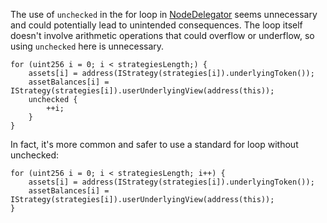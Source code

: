 The use of `unchecked` in the for loop in [NodeDelegator](https://github.com/code-423n4/2023-11-kelp/blob/c5fdc2e62c5e1d78769f44d6e34a6fb9e40c00f0/src/NodeDelegator.sol#L109C8-L115C10) seems unnecessary and could potentially lead to unintended consequences. The loop itself doesn't involve arithmetic operations that could overflow or underflow, so using `unchecked` here is unnecessary.

```
for (uint256 i = 0; i < strategiesLength;) {
    assets[i] = address(IStrategy(strategies[i]).underlyingToken());
    assetBalances[i] = IStrategy(strategies[i]).userUnderlyingView(address(this));
    unchecked {
        ++i;
    }
}
```

In fact, it's more common and safer to use a standard for loop without unchecked:

```
for (uint256 i = 0; i < strategiesLength; i++) {
    assets[i] = address(IStrategy(strategies[i]).underlyingToken());
    assetBalances[i] = IStrategy(strategies[i]).userUnderlyingView(address(this));
}
```